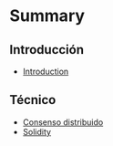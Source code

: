 # Summary

## Introducción

* [Introduction](README.md)

## Técnico

* [Consenso distribuido](tecnico/consenso-distribuido.md)
* [Solidity](/tecnico/solidity.md)



